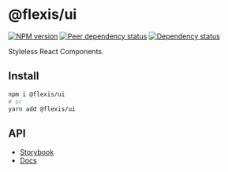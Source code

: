 # @flexis/ui

[![NPM version][npm]][npm-url]
[![Peer dependency status][peer-deps]][peer-deps-url]
[![Dependency status][deps]][deps-url]

[npm]: https://img.shields.io/npm/v/@flexis/ui.svg
[npm-url]: https://npmjs.com/package/@flexis/ui

[peer-deps]: https://david-dm.org/TrigenSoftware/@flexis/ui/peer-status.svg
[peer-deps-url]: https://david-dm.org/TrigenSoftware/@flexis/ui?type=peer

[deps]: https://david-dm.org/TrigenSoftware/@flexis/ui.svg
[deps-url]: https://david-dm.org/TrigenSoftware/@flexis/ui

Styleless React Components.

## Install

```sh
npm i @flexis/ui
# or
yarn add @flexis/ui
```

## API

- [Storybook](https://trigensoftware.github.io/flexis-ui/)
- [Docs](https://trigensoftware.github.io/flexis-ui/docs/)

